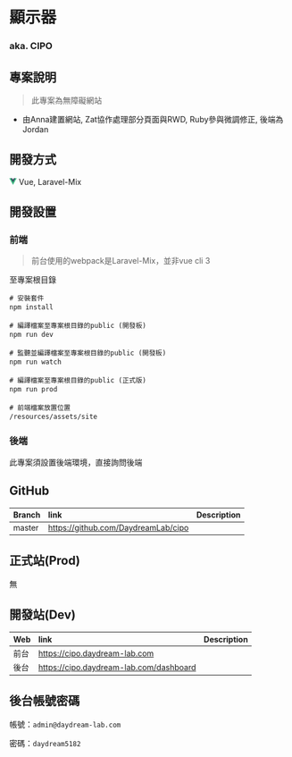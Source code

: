 # 顯示器
### aka. CIPO

## 專案說明
> 此專案為無障礙網站

- 由Anna建置網站, Zat協作處理部分頁面與RWD, Ruby參與微調修正, 後端為Jordan


## 開發方式
![vue](../assets/image/icon/vue.png) Vue, Laravel-Mix


## 開發設置

### 前端

> 前台使用的webpack是Laravel-Mix，並非vue cli 3

至專案根目錄
```
# 安裝套件
npm install

# 編譯檔案至專案根目錄的public (開發板)
npm run dev

# 監聽並編譯檔案至專案根目錄的public (開發板)
npm run watch

# 編譯檔案至專案根目錄的public (正式版)
npm run prod

# 前端檔案放置位置
/resources/assets/site
```


### 後端

此專案須設置後端環境，直接詢問後端


## GitHub

Branch            | link                                                                       | Description
:---------------- | :------------------------------------------------------------------------- | :---
master            | https://github.com/DaydreamLab/cipo                                        |


## 正式站(Prod)
無


## 開發站(Dev)

Web               | link                                                                       | Description
:---------------- | :------------------------------------------------------------------------- | :---
前台              | https://cipo.daydream-lab.com                                              |
後台              | https://cipo.daydream-lab.com/dashboard                                    |


## 後台帳號密碼

帳號：`admin@daydream-lab.com`

密碼：`daydream5182`
